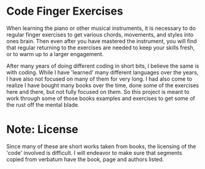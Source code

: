 # Code Finger Exercises #

When learning the piano or other musical instruments, it is necessary
to do regular finger exercises to get various chords, movements, and
styles into ones brain. Then even after you have mastered the
instrument, you will find that regular returning to the exercises are
needed to keep your skills fresh, or to warm up to a larger engagement. 

After many years of doing different coding in short bits, I believe the
same is with coding. While I have 'learned' many different languages
over the years, I have also not focused on many of them for very
long. I had also come to realize I have bought many books over the
time, done some of the exercises here and there, but not fully focused
on them. So this project is meant to work through some of those books
examples and exercises to get some of the rust off the mental blade. 

# Note: License #

Since many of these are short works taken from books, the licensing of
the 'code' involved is difficult. I will endeavor to make sure that
segments copied from verbatum have the book, page and authors
listed. 
